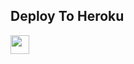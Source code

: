 

## Deploy To Heroku

<a href="https://heroku.com/deploy?template=https://github.com/Rahulsinghcreator/Txtbot2341">
     <img height="30px" src="https://img.shields.io/badge/Deploy%20To%20Heroku-blueviolet?style=for-the-badge&logo=heroku">
  </a>
